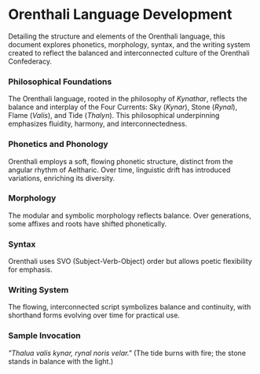 
# Orenthali Language Development

Detailing the structure and elements of the Orenthali language, this document explores phonetics, morphology, syntax, and the writing system created to reflect the balanced and interconnected culture of the Orenthali Confederacy.

### **Philosophical Foundations**

The Orenthali language, rooted in the philosophy of *Kynathar*, reflects the balance and interplay of the Four Currents: Sky (*Kynar*), Stone (*Rynal*), Flame (*Valis*), and Tide (*Thalyn*). This philosophical underpinning emphasizes fluidity, harmony, and interconnectedness.

### **Phonetics and Phonology**

Orenthali employs a soft, flowing phonetic structure, distinct from the angular rhythm of Aeltharic. Over time, linguistic drift has introduced variations, enriching its diversity.

### **Morphology**

The modular and symbolic morphology reflects balance. Over generations, some affixes and roots have shifted phonetically.

### **Syntax**

Orenthali uses SVO (Subject-Verb-Object) order but allows poetic flexibility for emphasis.

### **Writing System**

The flowing, interconnected script symbolizes balance and continuity, with shorthand forms evolving over time for practical use.

### Sample Invocation

*"Thalua valis kynar, rynal noris velar."* (The tide burns with fire; the stone stands in balance with the light.)
